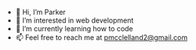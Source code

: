 - 👋 Hi, I’m Parker
- 👀 I’m interested in web development
- 🌱 I’m currently learning how to code
- 📫 Feel free to reach me at pmcclelland2@gmail.com
